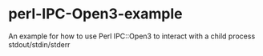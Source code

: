 # perl-IPC-Open3-example
An example for how to use Perl IPC::Open3 to interact with a child process stdout/stdin/stderr
